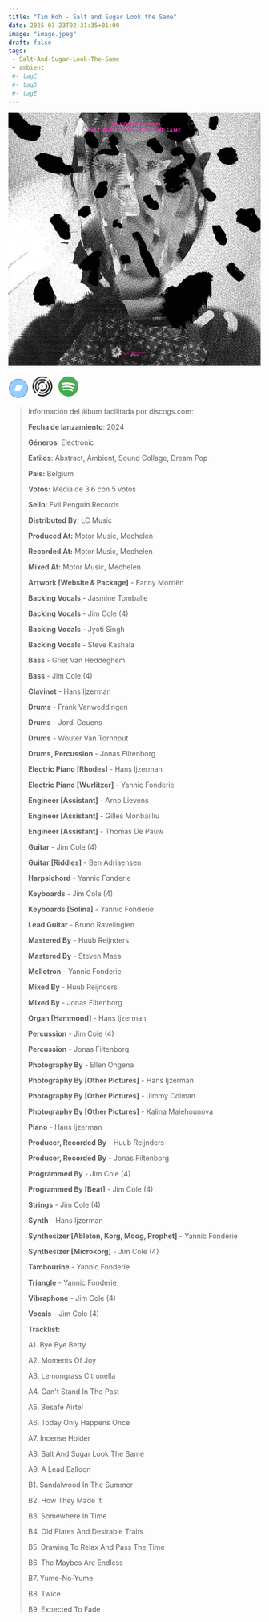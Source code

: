 ```yaml
---
title: "Tim Koh - Salt and Sugar Look the Same"
date: 2025-03-23T02:31:35+01:00
image: "image.jpeg"
draft: false
tags:
 - Salt-And-Sugar-Look-The-Same
 - ambient
 #- tagC
 #- tagD
 #- tagE
---
```

![cover](image.jpeg (Tim-Koh - Salt-And-Sugar-Look-The-Same))
 
[![bandcamp](../links/svg/bandcamp.png (bandcamp))](https://bandcamp.com/search?q=Tim-Koh%20Salt-And-Sugar-Look-The-Same)
[![discogs](../links/svg/discogs.png (discogs))](https://www.discogs.com/master/3664941)
[![spotify](../links/svg/spotify.png (putify))](https://open.spotify.com/album/3hPBAMSS81dlNYrtJxnev1)
 
<!-- [![lastfm](../links/svg/lastfm.png (lastfm))]() -->
<!-- [![musicbrainz](../links/svg/musicbrainz.png (musicbrainz))]() -->
<!-- [![wikipedia](../links/svg/wikipedia.png (wikipedia))](error) -->
<!-- [![youtube](../links/svg/youtube.png (youtube))]() -->
 
> Información del álbum facilitada por discogs.com:
> 
> **Fecha de lanzamiento**: 2024
> 
> **Géneros**: Electronic
> 
> **Estilos**: Abstract, Ambient, Sound Collage, Dream Pop
> 
> **Pais:** Belgium
> 
> **Votos:** Media de 3.6 con 5 votos
> 
> **Sello:** Evil Penguin Records
> 
> **Distributed By:** LC Music
> 
> **Produced At:** Motor Music, Mechelen
> 
> **Recorded At:** Motor Music, Mechelen
> 
> **Mixed At:** Motor Music, Mechelen
> 
> **Artwork [Website & Package]** - Fanny Morriën
> 
> **Backing Vocals** - Jasmine Tomballe
> 
> **Backing Vocals** - Jim Cole (4)
> 
> **Backing Vocals** - Jyoti Singh
> 
> **Backing Vocals** - Steve Kashala
> 
> **Bass** - Griet Van Heddeghem
> 
> **Bass** - Jim Cole (4)
> 
> **Clavinet** - Hans Ijzerman
> 
> **Drums** - Frank Vanweddingen
> 
> **Drums** - Jordi Geuens
> 
> **Drums** - Wouter Van Tornhout
> 
> **Drums, Percussion** - Jonas Filtenborg
> 
> **Electric Piano [Rhodes]** - Hans Ijzerman
> 
> **Electric Piano [Wurlitzer]** - Yannic Fonderie
> 
> **Engineer [Assistant]** - Arno Lievens
> 
> **Engineer [Assistant]** - Gilles Monbailliu
> 
> **Engineer [Assistant]** - Thomas De Pauw
> 
> **Guitar** - Jim Cole (4)
> 
> **Guitar [Riddles]** - Ben Adriaensen
> 
> **Harpsichord** - Yannic Fonderie
> 
> **Keyboards** - Jim Cole (4)
> 
> **Keyboards [Solina]** - Yannic Fonderie
> 
> **Lead Guitar** - Bruno Ravelingien
> 
> **Mastered By** - Huub Reijnders
> 
> **Mastered By** - Steven Maes
> 
> **Mellotron** - Yannic Fonderie
> 
> **Mixed By** - Huub Reijnders
> 
> **Mixed By** - Jonas Filtenborg
> 
> **Organ [Hammond]** - Hans Ijzerman
> 
> **Percussion** - Jim Cole (4)
> 
> **Percussion** - Jonas Filtenborg
> 
> **Photography By** - Ellen Ongena
> 
> **Photography By [Other Pictures]** - Hans Ijzerman
> 
> **Photography By [Other Pictures]** - Jimmy Colman
> 
> **Photography By [Other Pictures]** - Kalina Malehounova
> 
> **Piano** - Hans Ijzerman
> 
> **Producer, Recorded By** - Huub Reijnders
> 
> **Producer, Recorded By** - Jonas Filtenborg
> 
> **Programmed By** - Jim Cole (4)
> 
> **Programmed By [Beat]** - Jim Cole (4)
> 
> **Strings** - Jim Cole (4)
> 
> **Synth** - Hans Ijzerman
> 
> **Synthesizer [Ableton, Korg, Moog, Prophet]** - Yannic Fonderie
> 
> **Synthesizer [Microkorg]** - Jim Cole (4)
> 
> **Tambourine** - Yannic Fonderie
> 
> **Triangle** - Yannic Fonderie
> 
> **Vibraphone** - Jim Cole (4)
> 
> **Vocals** - Jim Cole (4)
> 
> 
> 
> **Tracklist:**
> 
>   A1. Bye Bye Betty    
> 
>   A2. Moments Of Joy    
> 
>   A3. Lemongrass Citronella    
> 
>   A4. Can't Stand In The Past    
> 
>   A5. Besafe Airtel    
> 
>   A6. Today Only Happens Once    
> 
>   A7. Incense Holder    
> 
>   A8. Salt And Sugar Look The Same    
> 
>   A9. A Lead Balloon    
> 
>   B1. Sandalwood In The Summer    
> 
>   B2. How They Made It    
> 
>   B3. Somewhere In Time    
> 
>   B4. Old Plates And Desirable Traits    
> 
>   B5. Drawing To Relax And Pass The Time    
> 
>   B6. The Maybes Are Endless    
> 
>   B7. Yume-No-Yume    
> 
>   B8. Twice    
> 
>   B9. Expected To Fade    
> 
